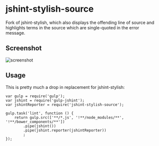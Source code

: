 # jshint-stylish-source

Fork of jshint-stylish, which also displays the offending line of source and
highlights terms in the source which are single-quoted in the error message.

## Screenshot

![screenshot](jshint-stylish-source-screenshot.png)

## Usage

This is pretty much a drop in replacement for jshint-stylish:

    var gulp = require('gulp');
    var jshint = require('gulp-jshint');
    var jshintReporter = require('jshint-stylish-source');
    
    gulp.task('lint', function () {
    	return gulp.src(['**/*.js', '!**/node_modules/**', '!**/bower_components/**'])
    		.pipe(jshint())
    		.pipe(jshint.reporter(jshintReporter))
    		;
    });
